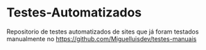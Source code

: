 # Testes-Automatizados
Repositorio de testes automatizados de sites que já foram testados manualmente no https://github.com/Miguelluisdev/testes-manuais
